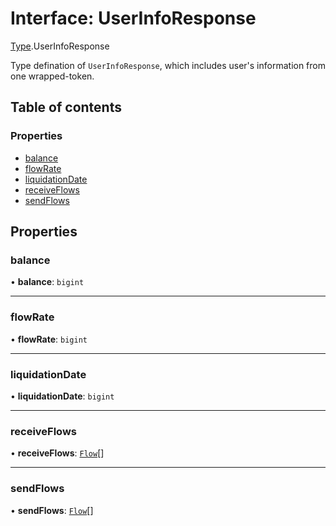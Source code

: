 # Interface: UserInfoResponse

[Type](../modules/Type.md).UserInfoResponse

Type defination of `UserInfoResponse`, which includes user's information from one wrapped-token.

## Table of contents

### Properties

- [balance](Type.UserInfoResponse.md#balance)
- [flowRate](Type.UserInfoResponse.md#flowrate)
- [liquidationDate](Type.UserInfoResponse.md#liquidationdate)
- [receiveFlows](Type.UserInfoResponse.md#receiveflows)
- [sendFlows](Type.UserInfoResponse.md#sendflows)

## Properties

### balance

• **balance**: `bigint`

___

### flowRate

• **flowRate**: `bigint`

___

### liquidationDate

• **liquidationDate**: `bigint`

___

### receiveFlows

• **receiveFlows**: [`Flow`](Type.Flow.md)[]

___

### sendFlows

• **sendFlows**: [`Flow`](Type.Flow.md)[]
